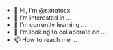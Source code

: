 - 👋 Hi, I’m @sxnetosx
- 👀 I’m interested in ...
- 🌱 I’m currently learning ...
- 💞️ I’m looking to collaborate on ...
- 📫 How to reach me ...

<!---
sxnetosx/sxnetosx is a ✨ special ✨ repository because its `README.md` (this file) appears on your GitHub profile.
You can click the Preview link to take a look at your changes.
--->
